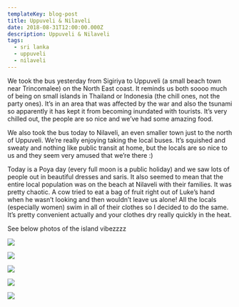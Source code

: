 ```yaml
---
templateKey: blog-post
title: Uppuveli & Nilaveli
date: 2018-08-31T12:00:00.000Z
description: Uppuveli & Nilaveli
tags:
  - sri lanka
  - uppuveli
  - nilaveli
---
```


We took the bus yesterday from Sigiriya to Uppuveli (a small beach town near Trincomalee) on the North East coast. It reminds us both soooo much of being on small islands in Thailand or Indonesia (the chill ones, not the party ones). It’s in an area that was affected by the war and also the tsunami so apparently it has kept it from becoming inundated with tourists. It’s very chilled out, the people are so nice and we’ve had some amazing food.

We also took the bus today to Nilaveli, an even smaller town just to the north of Uppuveli. We’re really enjoying taking the local buses. It’s squished and sweaty and nothing like public transit at home, but the locals are so nice to us and they seem very amused that we’re there :)

Today is a Poya day (every full moon is a public holiday) and we saw lots of people out in beautiful dresses and saris. It also seemed to mean that the entire local population was on the beach at Nilaveli with their families. It was pretty chaotic. A cow tried to eat a bag of fruit right out of Luke’s hand when he wasn’t looking and then wouldn’t leave us alone! All the locals (especially women) swim in all of their clothes so I decided to do the same. It’s pretty convenient actually and your clothes dry really quickly in the heat.

See below photos of the island vibezzzz

![](/img/20180831_01.jpg)

![](/img/20180831_02.jpg)

![](/img/20180831_03.jpg)

![](/img/20180831_04.jpg)

![](/img/20180831_05.jpg)
